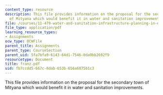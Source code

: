 ```yaml
---
content_type: resource
description: This file provides information on the proposal for the secondary town
  of Mityana which would benefit it in water and sanitation improvements.
file: /courses/11-479-water-and-sanitation-infrastructure-planning-in-developing-countries-spring-2005/fb7ccdd5667c0dab653b656a6075b1c3_franz.pdf
file_type: application/pdf
learning_resource_types:
- Assignments
ocw_type: OCWFile
parent_title: Assignments
parent_type: CourseSection
parent_uid: 5fa7bfa9-6143-64d1-7546-0da9bb2692f9
resourcetype: Document
title: franz.pdf
uid: fb7ccdd5-667c-0dab-653b-656a6075b1c3
---
```

This file provides information on the proposal for the secondary town of Mityana which would benefit it in water and sanitation improvements.

